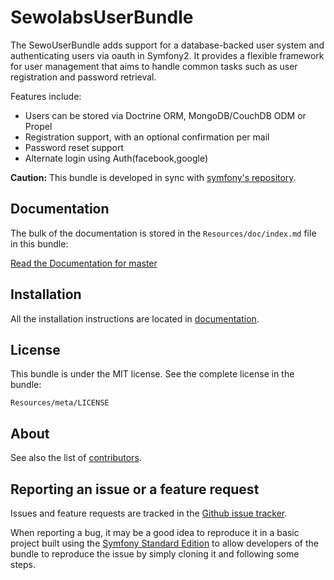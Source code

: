 SewolabsUserBundle
=============

The SewoUserBundle adds support for a database-backed user system and 
authenticating users via oauth in Symfony2.
It provides a flexible framework for user management that aims to handle
common tasks such as user registration and password retrieval.

Features include:

- Users can be stored via Doctrine ORM, MongoDB/CouchDB ODM or Propel
- Registration support, with an optional confirmation per mail
- Password reset support
- Alternate login using Auth(facebook,google)

**Caution:** This bundle is developed in sync with [symfony's repository](https://github.com/symfony/symfony).

Documentation
-------------

The bulk of the documentation is stored in the `Resources/doc/index.md`
file in this bundle:

[Read the Documentation for master](https://github.com/lalmohan/SewoUserBundle/blob/master/Resources/doc/index.md)

Installation
------------

All the installation instructions are located in [documentation](https://github.com/lalmohan/SewoUserBundle/blob/master/Resources/doc/index.md).

License
-------

This bundle is under the MIT license. See the complete license in the bundle:

    Resources/meta/LICENSE

About
-----

See also the list of [contributors](https://github.com/lalmohan/SewoUserBundle/graphs/contributors).

Reporting an issue or a feature request
---------------------------------------

Issues and feature requests are tracked in the [Github issue tracker](https://github.com/lalmohan/SewoUserBundle/issues).

When reporting a bug, it may be a good idea to reproduce it in a basic project
built using the [Symfony Standard Edition](https://github.com/symfony/symfony-standard)
to allow developers of the bundle to reproduce the issue by simply cloning it
and following some steps.
